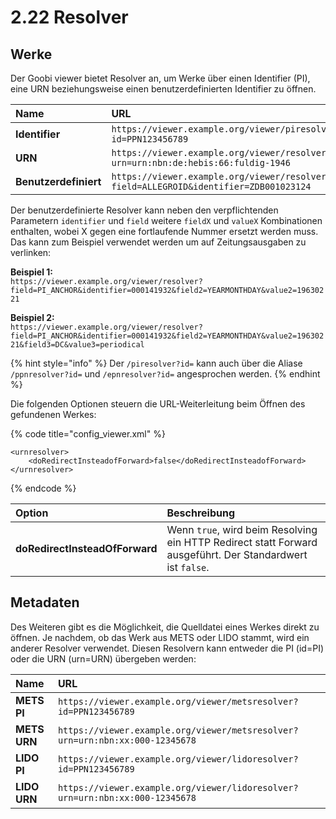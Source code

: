 # 2.22 Resolver

## Werke

Der Goobi viewer bietet Resolver an, um Werke über einen Identifier \(PI\), eine URN beziehungsweise einen benutzerdefinierten Identifier zu öffnen. 

| Name | URL |
| :--- | :--- |
| **Identifier** | `https://viewer.example.org/viewer/piresolver?id=PPN123456789` |
| **URN** | `https://viewer.example.org/viewer/resolver?urn=urn:nbn:de:hebis:66:fuldig-1946` |
| **Benutzerdefiniert** | `https://viewer.example.org/viewer/resolver?field=ALLEGROID&identifier=ZDB001023124` |

Der benutzerdefinierte Resolver kann neben den verpflichtenden Parametern `identifier` und `field` weitere `fieldX` und `valueX` Kombinationen enthalten, wobei X gegen eine fortlaufende Nummer ersetzt werden muss. Das kann zum Beispiel verwendet werden um auf Zeitungsausgaben zu verlinken:

**Beispiel 1:**  
`https://viewer.example.org/viewer/resolver?field=PI_ANCHOR&identifier=000141932&field2=YEARMONTHDAY&value2=19630221`

**Beispiel 2:**  
`https://viewer.example.org/viewer/resolver?field=PI_ANCHOR&identifier=000141932&field2=YEARMONTHDAY&value2=19630221&field3=DC&value3=periodical`

{% hint style="info" %}
Der `/piresolver?id=` kann auch über die Aliase `/ppnresolver?id=` und `/epnresolver?id=` angesprochen werden.
{% endhint %}

Die folgenden Optionen steuern die URL-Weiterleitung beim Öffnen des gefundenen Werkes:

{% code title="config\_viewer.xml" %}
```markup
<urnresolver>
    <doRedirectInsteadofForward>false</doRedirectInsteadofForward>
</urnresolver>
```
{% endcode %}

| **Option** | Beschreibung |
| :--- | :--- |
| **doRedirectInsteadOfForward** | Wenn `true`, wird beim Resolving ein HTTP Redirect statt Forward ausgeführt. Der Standardwert ist `false`. |

## Metadaten

Des Weiteren gibt es die Möglichkeit, die Quelldatei eines Werkes direkt zu öffnen. Je nachdem, ob das Werk aus METS oder LIDO stammt, wird ein anderer Resolver verwendet. Diesen Resolvern kann entweder die PI \(id=PI\) oder die URN \(urn=URN\) übergeben werden:

| Name | URL |
| :--- | :--- |
| **METS PI** | `https://viewer.example.org/viewer/metsresolver?id=PPN123456789` |
| **METS URN** | `https://viewer.example.org/viewer/metsresolver?urn=urn:nbn:xx:000-12345678` |
| **LIDO PI** | `https://viewer.example.org/viewer/lidoresolver?id=PPN123456789` |
| **LIDO URN** | `https://viewer.example.org/viewer/lidoresolver?urn=urn:nbn:xx:000-12345678` |


